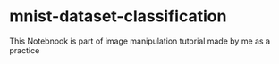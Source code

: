 # mnist-dataset-classification
This Notebnook is part of image manipulation tutorial made by me as a practice
